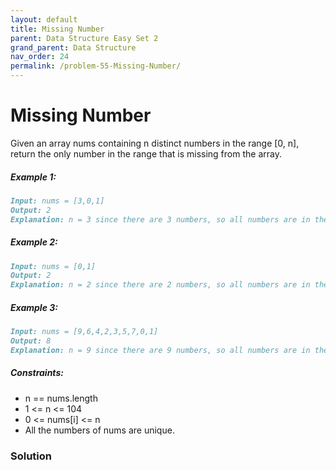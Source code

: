 ```yaml
---
layout: default
title: Missing Number
parent: Data Structure Easy Set 2
grand_parent: Data Structure
nav_order: 24
permalink: /problem-55-Missing-Number/
---
```

# Missing Number

Given an array nums containing n distinct numbers in the range [0, n], return the only number in the range that is missing from the array.

##### Example 1:
```markdown
Input: nums = [3,0,1]
Output: 2
Explanation: n = 3 since there are 3 numbers, so all numbers are in the range [0,3]. 2 is the missing number in the range since it does not appear in nums.
```
##### Example 2:
```markdown
Input: nums = [0,1]
Output: 2
Explanation: n = 2 since there are 2 numbers, so all numbers are in the range [0,2]. 2 is the missing number in the range since it does not appear in nums.
```
##### Example 3:
```markdown
Input: nums = [9,6,4,2,3,5,7,0,1]
Output: 8
Explanation: n = 9 since there are 9 numbers, so all numbers are in the range [0,9]. 8 is the missing number in the range since it does not appear in nums.
```
##### Constraints:

* n == nums.length
* 1 <= n <= 104
* 0 <= nums[i] <= n
* All the numbers of nums are unique.

### Solution


